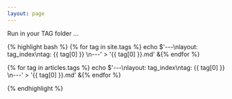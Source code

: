 ```yaml
---
layout: page
---
```


Run in your TAG folder ...

{% highlight bash %}
{% for tag in site.tags %}
  echo $'---\nlayout: tag_index\ntag: {{ tag[0] }} \n---' > '{{ tag[0] }}.md' &{% endfor %}

{% for tag in articles.tags %}
  echo $'---\nlayout: tag_index\ntag: {{ tag[0] }} \n---' > '{{ tag[0] }}.md' &{% endfor %}


{% endhighlight %}
